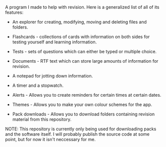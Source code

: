 A program I made to help with revision. Here is a generalized list of all of its features:

- An explorer for creating, modifying, moving and deleting files and folders.

- Flashcards - collections of cards with information on both sides for testing yourself and learning information.

- Tests - sets of questions which can either be typed or multiple choice.

- Documents - RTF text which can store large amounts of information for revision.

- A notepad for jotting down information.

- A timer and a stopwatch.

- Alerts - Allows you to create reminders for certain times at certain dates.

- Themes - Allows you to make your own colour schemes for the app.

- Pack downloads - Allows you to download folders containing revision material from this repository.

NOTE: This repository is currently only being used for downloading packs and the software itself. I will probably publish the source code at some point, but for now it isn't neccessary for me.
